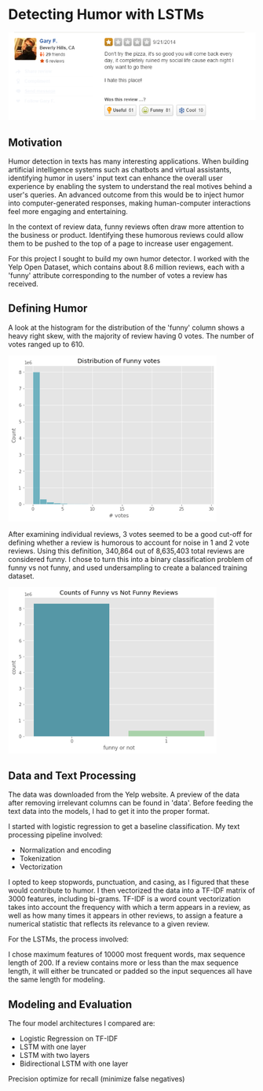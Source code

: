# Detecting Humor with LSTMs

<img src="imgs/funnyreview.png" width="625"/>

## Motivation

Humor detection in texts has many interesting applications. When building artificial intelligence systems such as chatbots and virtual assistants, identifying humor in users' input text can enhance the overall user experience by enabling the system to understand the real motives behind a user's queries. An advanced outcome from this would be to inject humor into computer-generated responses, making human-computer interactions feel more engaging and entertaining.

In the context of review data, funny reviews often draw more attention to the business or product. Identifying these humorous reviews could allow them to be pushed to the top of a page to increase user engagement.

For this project I sought to build my own humor detector. I worked with the Yelp Open Dataset, which contains about 8.6 million reviews, each with a 'funny' attribute corresponding to the number of votes a review has received.


## Defining Humor ##

A look at the histogram for the distribution of the 'funny' column shows a heavy right skew, with the majority of review having 0 votes. The number of votes ranged up to 610.

<img src="imgs/funnyhist_full.png" width="425"/>

After examining individual reviews, 3 votes seemed to be a good cut-off for defining whether a review is humorous to account for noise in 1 and 2 vote reviews. Using this definition, 340,864 out of 8,635,403 total reviews are considered funny. I chose to turn this into a binary classification problem of funny vs not funny, and used undersampling to create a balanced training dataset.

<img src="imgs/funnyvsnotfunnycounts.png" width="425"/>

## Data and Text Processing ##

The data was downloaded from the Yelp website. A preview of the data after removing irrelevant columns can be found in 'data'. Before feeding the text data into the models, I had to get it into the proper format. 

I started with logistic regression to get a baseline classification. My text processing pipeline involved:

- Normalization and encoding
- Tokenization
- Vectorization

I opted to keep stopwords, punctuation, and casing, as I figured that these would contribute to humor. I then vectorized the data into a TF-IDF matrix of 3000 features, including bi-grams. TF-IDF is a word count vectorization takes into account the frequency with which a term appears in a review, as well as how many times it appears in other reviews, to assign a feature a numerical statistic that reflects its relevance to a given review.

For the LSTMs, the process involved:


I chose maximum features of 10000 most frequent words, max sequence length of 200. If a review contains more or less than the max sequence length, it will either be truncated or padded so the input sequences all have the same length for modeling.


## Modeling and Evaluation ##

The four model architectures I compared are:

- Logistic Regression on TF-IDF
- LSTM with one layer
- LSTM with two layers
- Bidirectional LSTM with one layer



Precision 
optimize for recall
(minimize false negatives)